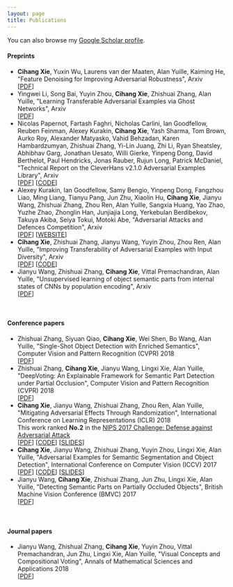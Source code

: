```yaml
---
layout: page
title: Publications
---
```


You can also browse my <a href="https://scholar.google.com/citations?user=X3vVZPcAAAAJ&hl=en&oi=sra" target="_blank">Google Scholar profile</a>.
<br />

#### Preprints
- <b>Cihang Xie</b>, Yuxin Wu, Laurens van der Maaten, Alan Yuille, Kaiming He, "Feature Denoising for Improving Adversarial Robustness", Arxiv  
[[PDF](https://arxiv.org/pdf/1812.03411.pdf)]
- Yingwei Li, Song Bai, Yuyin Zhou, <b>Cihang Xie</b>, Zhishuai Zhang, Alan Yuille, "Learning Transferable Adversarial Examples via Ghost Networks", Arxiv  
[[PDF](https://arxiv.org/pdf/1812.03413.pdf)]
- Nicolas Papernot, Fartash Faghri, Nicholas Carlini, Ian Goodfellow, Reuben Feinman, Alexey Kurakin, <b>Cihang Xie</b>, Yash Sharma, Tom Brown, Aurko Roy, Alexander Matyasko, Vahid Behzadan, Karen Hambardzumyan, Zhishuai Zhang, Yi-Lin Juang, Zhi Li, Ryan Sheatsley, Abhibhav Garg, Jonathan Uesato, Willi Gierke, Yinpeng Dong, David Berthelot, Paul Hendricks, Jonas Rauber, Rujun Long, Patrick McDaniel, "Technical Report on the CleverHans v2.1.0 Adversarial Examples Library", Arxiv  
[[PDF](https://arxiv.org/pdf/1610.00768.pdf)] [[CODE](https://github.com/tensorflow/cleverhans)] 
- Alexey Kurakin, Ian Goodfellow, Samy Bengio, Yinpeng Dong, Fangzhou Liao, Ming Liang, Tianyu Pang, Jun Zhu, Xiaolin Hu, <b>Cihang Xie</b>, Jianyu Wang, Zhishuai Zhang, Zhou Ren, Alan Yuille, Sangxia Huang, Yao Zhao, Yuzhe Zhao, Zhonglin Han, Junjiajia Long, Yerkebulan Berdibekov, Takuya Akiba, Seiya Tokui, Motoki Abe, "Adversarial Attacks and Defences Competition", Arxiv  
[[PDF](https://arxiv.org/pdf/1804.00097.pdf)] [[WEBSITE](https://www.kaggle.com/c/nips-2017-defense-against-adversarial-attack)] 
- <b>Cihang Xie</b>, Zhishuai Zhang, Jianyu Wang, Yuyin Zhou, Zhou Ren, Alan Yuille, "Improving Transferability of Adversarial Examples with Input Diversity", Arxiv  
[[PDF](https://arxiv.org/pdf/1803.06978.pdf)] [[CODE](https://github.com/cihangxie/DI-2-FGSM)] 
- Jianyu Wang, Zhishuai Zhang, <b>Cihang Xie</b>, Vittal Premachandran, Alan Yuille, "Unsupervised learning of object semantic parts from internal states of CNNs by population encoding", Arxiv  
[[PDF](https://arxiv.org/pdf/1511.06855.pdf)]
<br /> 

#### Conference papers
- Zhishuai Zhang, Siyuan Qiao, <b>Cihang Xie</b>, Wei Shen, Bo Wang, Alan Yuille, "Single-Shot Object Detection with Enriched Semantics", Computer Vision and Pattern Recognition (CVPR) 2018  
[[PDF](https://arxiv.org/pdf/1712.00433.pdf)]
- Zhishuai Zhang, <b>Cihang Xie</b>, Jianyu Wang, Lingxi Xie, Alan Yuille, "DeepVoting: An Explainable Framework for Semantic Part Detection under Partial Occlusion", Computer Vision and Pattern Recognition (CVPR) 2018  
[[PDF](https://arxiv.org/pdf/1709.04577.pdf)]
- <b>Cihang Xie</b>, Jianyu Wang, Zhishuai Zhang, Zhou Ren, Alan Yuille, "Mitigating Adversarial Effects Through Randomization", International Conference on Learning Representations (ICLR) 2018  
This work ranked <b>No.2</b> in the <a href="https://www.kaggle.com/c/nips-2017-defense-against-adversarial-attack">NIPS 2017 Challenge: Defense against Adversarial Attack</a>  
[[PDF](https://arxiv.org/pdf/1711.01991.pdf)] [[CODE](https://github.com/cihangxie/NIPS2017_adv_challenge_defense)] [[SLIDES](https://github.com/cihangxie/cihangxie.github.io/blob/master/NIPS_ADV.pdf)]
- <b>Cihang Xie</b>, Jianyu Wang, Zhishuai Zhang, Yuyin Zhou, Lingxi Xie, Alan Yuille, "Adversarial Examples for Semantic Segmentation and Object Detection", International Conference on Computer Vision (ICCV) 2017  
[[PDF](https://arxiv.org/pdf/1703.08603.pdf)] [[CODE](https://github.com/cihangxie/DAG)] [[SLIDES](https://github.com/cihangxie/cihangxie.github.io/blob/master/DAG.pdf)]
- Jianyu Wang, <b>Cihang Xie</b>, Zhishuai Zhang, Jun Zhu, Lingxi Xie, Alan Yuille, "Detecting Semantic Parts on Partially Occluded Objects", British Machine Vision Conference (BMVC) 2017  
[[PDF](https://arxiv.org/pdf/1707.07819.pdf)]
<br /> 

#### Journal papers
- Jianyu Wang, Zhishual Zhang, <b>Cihang Xie</b>, Yuyin Zhou, Vittal Premachandran, Jun Zhu, Lingxi Xie, Alan Yuille, "Visual Concepts and Compositional Voting", Annals of Mathematical Sciences and Applications 2018  
[[PDF](https://arxiv.org/pdf/1711.04451.pdf)]
